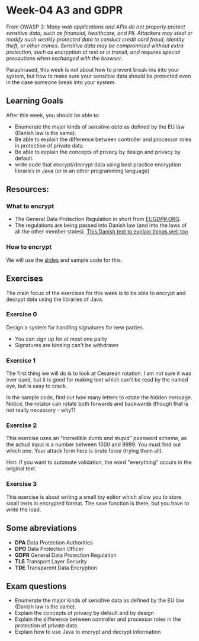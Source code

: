 # Week-04 A3 and GDPR

From OWASP 3: *Many web applications and APIs do not properly protect sensitive data, such as financial, healthcare, and PII. Attackers may steal or modify such weakly protected data to conduct credit card fraud, identity theft, or other crimes. Sensitive data may be compromised without extra protection, such as encryption at rest or in transit, and requires special precautions when exchanged with the browser.*

Paraphrased, this week is not about how to prevent break-ins into your system, but how to make sure your sensitive data should be protected even in the case someone break into your system.

## Learning Goals

After this week, you should be able to:

* Enumerate the major kinds of *sensitive data* as defined by the EU law (Danish law is the same).
* Be able to explain the difference between controller and processor roles in protection of private data.
* Be able to explain the concepts of privacy by design and privacy by default.
* write code that encrypt/decrypt  data using best practice encryption libraries in Java (or in an other programming language)


## Resources:

### What to encrypt

* The General Data Protection Regulation in short from [EU*GDPR*.ORG](https://eugdpr.org/the-regulation/).
* The regulations are being passed into Danish law (and into the laws of all the other member states). [This Danish text to explain things well too](Persondataforordningen_DetSkalDuHaveStyrPaai2018.pdf)

### How to encrypt
We will use the [slides](04-A3%20and%20GDPR.pdf) and sample code for this.

## Exercises
The main focus of the exercises for this week is to be able to encrypt and decrypt data using the libraries of Java.

### Exercise 0

Design a system for handling signatures for new parties.
* You can sign up for at most one party
* Signatures are binding can't be withdrawn

### Exercise 1
The first thing we will do is to look at Cesarean rotation. I am not sure it was ever used, but it is good for making text which can't be read by the named eye, but is easy to crack.

In the sample code, find out how many letters to rotate the hidden message. Notice, the rotator can rotate both forwards and backwards (though that is not really necessary - why?)

### Exercise 2
This exercise uses an "incredible dumb and stupid" password scheme, as the actual input is a number between 1000 and 9999. You must find out which one. Your attack form here is brute force (trying them all).

Hint: If you want to automate validation, the word "everything" occurs in the original text.

### Exercise 3
This exercise is about writing a small toy editor which allow you to store small texts in encrypted format. The save function is there, but you have to write the load.

## Some abreviations

* __DPA__ Data Protection Authorities
* __DPO__ Data Protection Officer
* __GDPR__ General Data Protection Regulation
* __TLS__ Transport Layer Security
* __TDE__ Transparent Data Encryption

## Exam questions

* Enumerate the major kinds of sensitive data as defined by the EU law (Danish law is the same).
* Explain the concepts of privacy by default and by design
* Explain the difference between controller and processor roles in the protection of private data.
* Explain how to use Java to encrypt and decrypt information
